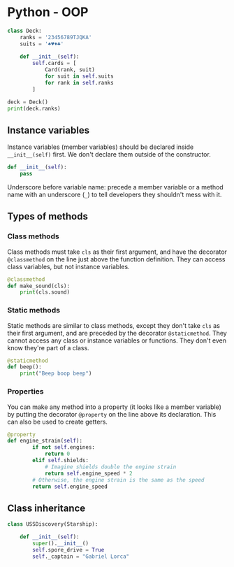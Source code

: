 # Python - OOP

```python
class Deck:
    ranks = '23456789TJQKA'
    suits = '♠♥♦♣'
    
    def __init__(self):
        self.cards = [
            Card(rank, suit)
            for suit in self.suits
            for rank in self.ranks
        ]

deck = Deck()
print(deck.ranks)
```

## Instance variables

Instance variables (member variables) should be declared inside `__init__(self)` first. We don't declare them outside of the constructor.

```python
def __init__(self):
    pass
```

Underscore before variable name: precede a member variable or a method name with an underscore (`_`) to tell developers they shouldn't mess with it.

## Types of methods

### Class methods

Class methods must take `cls` as their first argument, and have the decorator  `@classmethod` on the line just above the function definition. They can access class variables, but not instance variables.

```python
@classmethod
def make_sound(cls):
    print(cls.sound)
```

### Static methods

Static methods are similar to class methods, except they don't take `cls` as their first argument, and are preceded by the decorator `@staticmethod`.  They cannot access any class or instance variables or functions. They don't even know they're part of a class.

```python
@staticmethod
def beep():
    print("Beep boop beep")
```

### Properties

You can make any method into a property (it looks like a member variable) by putting the decorator `@property` on the line above its declaration. This can also be used to create getters.

```python
@property
def engine_strain(self):
        if not self.engines:
            return 0
        elif self.shields:
            # Imagine shields double the engine strain
            return self.engine_speed * 2
        # Otherwise, the engine strain is the same as the speed
        return self.engine_speed
```

## Class inheritance

```python
class USSDiscovery(Starship):

    def __init__(self):
        super().__init__()
        self.spore_drive = True
        self._captain = "Gabriel Lorca"
```
